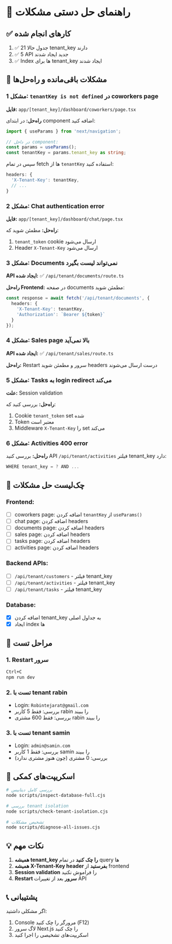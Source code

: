# 📘 راهنمای حل دستی مشکلات

## ✅ کارهای انجام شده

1. ✅ 21 جدول حالا tenant_key دارند
2. ✅ 5 API جدید ایجاد شدند
3. ✅ Index ها برای tenant_key ایجاد شدند

## 🔧 مشکلات باقی‌مانده و راه‌حل‌ها

### مشکل 1: `tenantKey is not defined` در coworkers page

**فایل:** `app/[tenant_key]/dashboard/coworkers/page.tsx`

**راه‌حل:** در ابتدای component اضافه کنید:
```typescript
import { useParams } from 'next/navigation';

// در داخل component:
const params = useParams();
const tenantKey = params.tenant_key as string;
```

سپس در تمام fetch ها از `tenantKey` استفاده کنید:
```typescript
headers: {
  'X-Tenant-Key': tenantKey,
  // ...
}
```

### مشکل 2: Chat authentication error

**فایل:** `app/[tenant_key]/dashboard/chat/page.tsx`

**راه‌حل:** مطمئن شوید که:
1. `tenant_token` cookie ارسال می‌شود
2. Header `X-Tenant-Key` ارسال می‌شود

### مشکل 3: Documents نمی‌تواند لیست بگیرد

**API ایجاد شده:** ✅ `/api/tenant/documents/route.ts`

**راه‌حل Frontend:** در صفحه documents مطمئن شوید:
```typescript
const response = await fetch('/api/tenant/documents', {
  headers: {
    'X-Tenant-Key': tenantKey,
    'Authorization': `Bearer ${token}`
  }
});
```

### مشکل 4: Sales page بالا نمی‌آید

**API ایجاد شده:** ✅ `/api/tenant/sales/route.ts`

**راه‌حل:** Restart سرور و مطمئن شوید headers درست ارسال می‌شوند

### مشکل 5: Tasks به login redirect می‌کند

**علت:** Session validation

**راه‌حل:** بررسی کنید که:
1. Cookie `tenant_token` set شده
2. Token معتبر است
3. Middleware `X-Tenant-Key` را set می‌کند

### مشکل 6: Activities 400 error

**راه‌حل:** بررسی کنید API `/api/tenant/activities` فیلتر tenant_key دارد:
```typescript
WHERE tenant_key = ? AND ...
```

## 🎯 چک‌لیست حل مشکلات

### Frontend:
- [ ] coworkers page: اضافه کردن `tenantKey` از `useParams()`
- [ ] chat page: اضافه کردن headers
- [ ] documents page: اضافه کردن headers
- [ ] sales page: اضافه کردن headers
- [ ] tasks page: اضافه کردن headers
- [ ] activities page: اضافه کردن headers

### Backend APIs:
- [ ] `/api/tenant/customers` - فیلتر tenant_key
- [ ] `/api/tenant/activities` - فیلتر tenant_key
- [ ] `/api/tenant/tasks` - فیلتر tenant_key

### Database:
- [x] اضافه کردن tenant_key به جداول اصلی
- [x] ایجاد index ها

## 🚀 مراحل تست

### 1. Restart سرور
```bash
Ctrl+C
npm run dev
```

### 2. تست با tenant rabin
- Login: `Robintejarat@gmail.com`
- بررسی: فقط 5 کاربر rabin را ببیند
- بررسی: فقط 600 مشتری rabin را ببیند

### 3. تست با tenant samin
- Login: `admin@samin.com`
- بررسی: فقط 1 کاربر samin را ببیند
- بررسی: 0 مشتری (چون هنوز مشتری ندارد)

## 📝 اسکریپت‌های کمکی

```bash
# بررسی کامل دیتابیس
node scripts/inspect-database-full.cjs

# بررسی tenant isolation
node scripts/check-tenant-isolation.cjs

# تشخیص مشکلات
node scripts/diagnose-all-issues.cjs
```

## 💡 نکات مهم

1. **همیشه tenant_key را چک کنید** در تمام query ها
2. **همیشه X-Tenant-Key header بفرستید** از frontend
3. **Session validation** را فراموش نکنید
4. **Restart سرور** بعد از تغییرات API

## 📞 پشتیبانی

اگر مشکلی داشتید:
1. Console مرورگر را چک کنید (F12)
2. لاگ سرور Next.js را چک کنید
3. اسکریپت‌های تشخیصی را اجرا کنید
